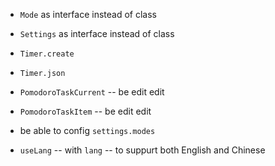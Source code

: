 - `Mode` as interface instead of class
- `Settings` as interface instead of class

- `Timer.create`
- `Timer.json`

- `PomodoroTaskCurrent` -- be edit edit
- `PomodoroTaskItem` -- be edit edit

- be able to config `settings.modes`

- `useLang` -- with `lang` -- to suppurt both English and Chinese
